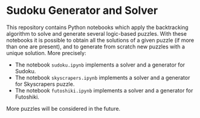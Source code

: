 # Sudoku Generator and Solver

This repository contains Python notebooks which apply the backtracking algorithm to solve and generate several logic-based puzzles. With these notebooks it is possible to obtain all the solutions of a given puzzle (if more than one are present), and to generate from scratch new puzzles with a unique solution. More precisely:
* The notebook ```sudoku.ipynb``` implements a solver and a generator for Sudoku.
* The notebook ```skyscrapers.ipynb``` implements a solver and a generator for Skyscrapers puzzle.
* The notebook ```futoshiki.ipynb``` implements a solver and a generator for Futoshiki.

More puzzles will be considered in the future.
